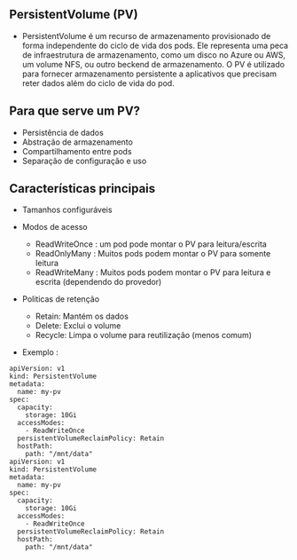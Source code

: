## PersistentVolume (PV) 

* PersistentVolume é um recurso de armazenamento provisionado de forma independente do ciclo de vida dos pods. Ele representa uma peca de infraestrutura de armazenamento, como um disco no Azure ou AWS, um volume NFS, ou outro beckend de armazenamento. O PV é utilizado para fornecer armazenamento persistente a aplicativos que precisam reter dados além do ciclo de vida do pod.

## Para que serve um PV?
* Persistência de dados
* Abstração de armazenamento
* Compartilhamento entre pods
* Separação de configuração e uso


## Características principais

* Tamanhos configuráveis
* Modos de acesso
    * ReadWriteOnce : um pod pode montar o PV para leitura/escrita
    * ReadOnlyMany : Muitos pods podem montar o PV para somente leitura
    * ReadWriteMany : Muitos pods podem montar o PV para leitura e escrita (dependendo do provedor)

* Politicas de retenção
    * Retain: Mantém os dados
    * Delete: Exclui o volume
    * Recycle: Limpa o volume para reutilização (menos comum)

* Exemplo :

```
apiVersion: v1
kind: PersistentVolume
metadata:
  name: my-pv
spec:
  capacity:
    storage: 10Gi
  accessModes:
    - ReadWriteOnce
  persistentVolumeReclaimPolicy: Retain
  hostPath:
    path: "/mnt/data"
apiVersion: v1
kind: PersistentVolume
metadata:
  name: my-pv
spec:
  capacity:
    storage: 10Gi
  accessModes:
    - ReadWriteOnce
  persistentVolumeReclaimPolicy: Retain
  hostPath:
    path: "/mnt/data"
```